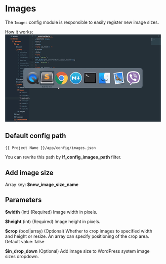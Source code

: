 Images
===

The `Images` config module is responsible to easily register new image sizes. 

How it works: ![Actions](images/images.gif)

Default config path
---
`{{ Project Name }}/app/config/images.json`

You can revrite this path by __lf\_config\_images\_path__ filter.

Add image size
---
Array key: 
**$new_image_size_name**

Parameters
---

**$width**
(int) (Required) Image width in pixels.
	
**$height**
(int) (Required) Image height in pixels.
	
**$crop**
(bool|array) (Optional) Whether to crop images to specified width and height or resize. An array can specify positioning of the crop area.
Default value: false

**$in\_drop\_down** (Optional) Add image size to WordPress system image sizes dropdown.
